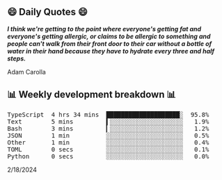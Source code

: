 ## 😄 Daily Quotes 😄

_**I think we're getting to the point where everyone's getting fat and everyone's getting allergic, or claims to be allergic to something and people can't walk from their front door to their car without a bottle of water in their hand because they have to hydrate every three and half steps.**_

Adam Carolla



## 📊 Weekly development breakdown 📊

<pre>TypeScript  4 hrs 34 mins  ████████████████████░  95.8%
Text        5 mins         ▍░░░░░░░░░░░░░░░░░░░░   1.9%
Bash        3 mins         ▎░░░░░░░░░░░░░░░░░░░░   1.2%
JSON        1 min          ░░░░░░░░░░░░░░░░░░░░░   0.5%
Other       1 min          ░░░░░░░░░░░░░░░░░░░░░   0.4%
TOML        0 secs         ░░░░░░░░░░░░░░░░░░░░░   0.1%
Python      0 secs         ░░░░░░░░░░░░░░░░░░░░░   0.0%</pre>

2/18/2024